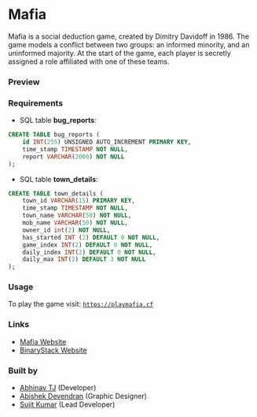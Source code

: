 # Mafia

Mafia is a social deduction game, created by Dimitry Davidoff in 1986. The game models a conflict between two groups: an informed minority, and an uninformed majority. At the start of the game, each player is secretly assigned a role affiliated with one of these teams.

### Preview

### Requirements

- SQL table **bug_reports**:
```sql
CREATE TABLE bug_reports (
	id INT(255) UNSIGNED AUTO_INCREMENT PRIMARY KEY,
	time_stamp TIMESTAMP NOT NULL,
	report VARCHAR(2000) NOT NULL
);
```
- SQL table **town_details**:
```sql
CREATE TABLE town_details (
	town_id VARCHAR(15) PRIMARY KEY,
	time_stamp TIMESTAMP NOT NULL,
	town_name VARCHAR(50) NOT NULL,
	mob_name VARCHAR(50) NOT NULL,
	owner_id int(2) NOT NULL,
	has_started INT (2) DEFAULT 0 NOT NULL,
	game_index INT(2) DEFAULT 0 NOT NULL,
	daily_index INT(2) DEFAULT 0 NOT NULL,
	daily_max INT(2) DEFAULT 3 NOT NULL
);
```

### Usage

To play the game visit: [`https://playmafia.cf`](https://playmafia.cf)

### Links

- [Mafia Website](https://mafia.binarystack.org)
- [BinaryStack Website](https://binarystack.org)

### Built by

- [Abhinav TJ](https://github.com/deltarager) (Developer)
- [Abishek Devendran](https://github.com/abishekdevendran) (Graphic Designer)
- [Sujit Kumar](https://github.com/therealsujitk) (Lead Developer)
